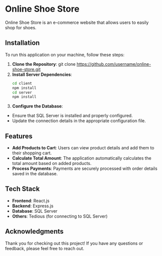 # Online Shoe Store 
Online Shoe Store is an e-commerce website that allows users to easily shop for shoes.

## Installation  
To run this application on your machine, follow these steps: 
1. **Clone the Repository**:  git clone https://github.com/username/online-shoe-store.git
2. **Install Server Dependencies**:
   ```bash
   cd client
   npm install
   cd server
   npm install
3. **Configure the Database**:
- Ensure that SQL Server is installed and properly configured.
- Update the connection details in the appropriate configuration file.

## Features
- **Add Products to Cart**: Users can view product details and add them to their shopping cart.
- **Calculate Total Amount**: The application automatically calculates the total amount based on added products.
- **Process Payments**: Payments are securely processed with order details saved in the database.

## Tech Stack
- **Frontend**: React.js
- **Backend**: Express.js
- **Database**: SQL Server
- **Others**: Tedious (for connecting to SQL Server)

## Acknowledgments
Thank you for checking out this project! If you have any questions or feedback, please feel free to reach out.
